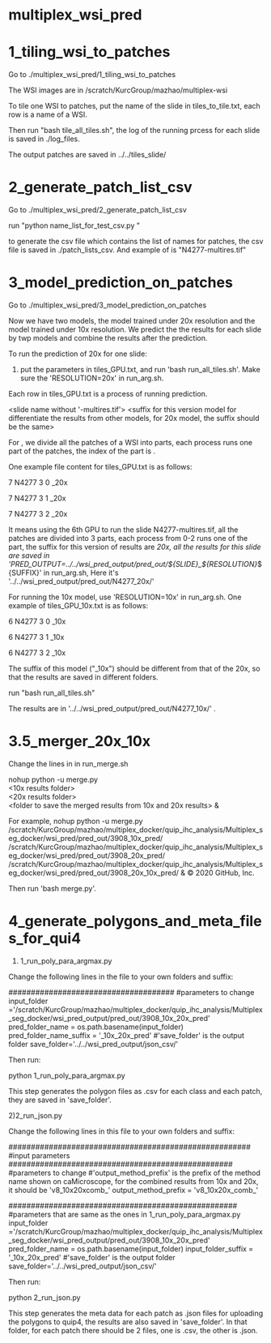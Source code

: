 # multiplex_wsi_pred
# 1_tiling_wsi_to_patches  

Go to ./multiplex_wsi_pred/1_tiling_wsi_to_patches

The WSI images are in /scratch/KurcGroup/mazhao/multiplex-wsi

To tile one WSI to patches, put the name of the slide in tiles_to_tile.txt, each row is a name of a WSI.

Then run "bash tile_all_tiles.sh", the log of the running prcess for each slide is saved in ./log_files.

The output patches are saved in ../../tiles_slide/

# 2_generate_patch_list_csv   

Go to ./multiplex_wsi_pred/2_generate_patch_list_csv

run "python name_list_for_test_csv.py <slide name>"
  
to generate the csv file which contains the list of names for patches, the csv file is saved in ./patch_lists_csv. And example of <slide name> is "N4277-multires.tif"

# 3_model_prediction_on_patches

Go to ./multiplex_wsi_pred/3_model_prediction_on_patches

Now we have two models, the model trained under 20x resolution and the model trained under 10x resolution. We predict the the results for each slide by twp models and combine the results after the prediction.

To run the prediction of 20x for one slide:

1) put the parameters in tiles_GPU.txt, and run 'bash run_all_tiles.sh'. Make sure the 'RESOLUTION=20x' in run_arg.sh.

Each row in tiles_GPU.txt is a process of running prediction.

<GPU to be used for this process> <slide name without '-multires.tif'> <maxmum number of processes run in parallel for this slide> <index of this process in the parallel> <suffix for this version model for differentiate the results from other models, for 20x model, the suffix should be the same>
  
For <maxmum number of processes run in parallel for this slide> <index of this process in the parallel>, we divide all the patches of a WSI into <maxmum number of processes run in parallel for this slide> parts, each process runs one part of the patches, the index of the part is <index of this process in the parallel>.

One example file content for tiles_GPU.txt is as follows:

7 N4277 3 0 _20x

7 N4277 3 1 _20x

7 N4277 3 2 _20x

It means using the 6th GPU to run the slide N4277-multires.tif, all the patches are divided into 3 parts, each process from 0-2 runs one of the part, the suffix for this version of results are _20x, all the results for this slide are saved in 'PRED_OUTPUT=../../wsi_pred_output/pred_out/${SLIDE}_${RESOLUTION}_${SUFFIX}' in run_arg.sh, Here it's '../../wsi_pred_output/pred_out/N4277_20x/' 

For running the 10x model, use 'RESOLUTION=10x' in run_arg.sh. One example of tiles_GPU_10x.txt is as follows:

6 N4277 3 0 _10x

6 N4277 3 1 _10x

6 N4277 3 2 _10x

The suffix of this model ("_10x") should be different from that of the 20x, so that the results are saved in different folders.

run "bash run_all_tiles.sh"

The results are in '../../wsi_pred_output/pred_out/N4277_10x/' .


# 3.5_merger_20x_10x

Change the lines in in run_merge.sh 

nohup python -u merge.py \
<10x results folder> \
<20x results folder> \
<folder to save the merged results from 10x and 20x results> &

For example,
nohup python -u merge.py \
/scratch/KurcGroup/mazhao/multiplex_docker/quip_ihc_analysis/Multiplex_seg_docker/wsi_pred/pred_out/3908_10x_pred/ \
/scratch/KurcGroup/mazhao/multiplex_docker/quip_ihc_analysis/Multiplex_seg_docker/wsi_pred/pred_out/3908_20x_pred/ \
/scratch/KurcGroup/mazhao/multiplex_docker/quip_ihc_analysis/Multiplex_seg_docker/wsi_pred/pred_out/3908_20x_10x_pred/ &
© 2020 GitHub, Inc.

Then run 'bash merge.py'.

# 4_generate_polygons_and_meta_files_for_qui4

1) 1_run_poly_para_argmax.py

Change the following lines in the file to your own folders and suffix:

#####################################
#parameters to change
input_folder ='/scratch/KurcGroup/mazhao/multiplex_docker/quip_ihc_analysis/Multiplex_seg_docker/wsi_pred_output/pred_out/3908_10x_20x_pred'
pred_folder_name = os.path.basename(input_folder)
pred_folder_name_suffix = '_10x_20x_pred'
#'save_folder' is the output folder
save_folder='../../wsi_pred_output/json_csv/'

Then run:

python 1_run_poly_para_argmax.py 

This step generates the polygon files as .csv for each class and each patch, they are saved in 'save_folder'.

2)2_run_json.py 

Change the following lines in this file to your own folders and suffix:

######################################################
#input parameters
##################################################
#parameters to change
#'output_method_prefix' is the prefix of the method name shown on caMicroscope, for the combined results from 10x and 20x, it should be 'v8_10x20xcomb_'
output_method_prefix = 'v8_10x20x_comb_'

###################################################
#parameters that are same as the ones in 1_run_poly_para_argmax.py
input_folder ='/scratch/KurcGroup/mazhao/multiplex_docker/quip_ihc_analysis/Multiplex_seg_docker/wsi_pred_output/pred_out/3908_10x_20x_pred'
pred_folder_name = os.path.basename(input_folder)
input_folder_suffix = '_10x_20x_pred'
#'save_folder' is the output folder
save_folder='../../wsi_pred_output/json_csv/'

Then run:

python 2_run_json.py 

This step generates the meta data for each patch as .json files for uploading the polygons to quip4, the results are also saved in 'save_folder'. In that folder, for each patch there should be 2 files, one is .csv, the other is .json.
